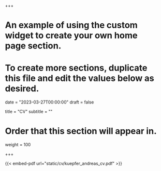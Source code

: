 +++
# An example of using the custom widget to create your own home page section.
# To create more sections, duplicate this file and edit the values below as desired.

date = "2023-03-27T00:00:00"
draft = false

title = "CV"
subtitle = ""

# Order that this section will appear in.
weight = 100

+++

{{< embed-pdf url="static/cv/kuepfer_andreas_cv.pdf" >}}